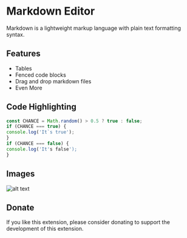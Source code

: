 # Markdown Editor

Markdown is a lightweight markup language with plain text formatting syntax.

## Features

- Tables
- Fenced code blocks
- Drag and drop markdown files
- Even More



## Code Highlighting

```javascript 
const CHANCE = Math.random() > 0.5 ? true : false; 
if (CHANCE === true) { 
console.log('It`s true'); 
} 
if (CHANCE === false) { 
console.log('It's false'); 
} 
``` 

## Images

![alt text](https://i.ytimg.com/vi/esBYZjbz1zw/maxresdefault.jpg  'Ken Block rip')

## Donate

If you like this extension, please consider donating to support the development of this extension. 

